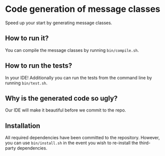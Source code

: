 Code generation of message classes
==================================

Speed up your start by generating message classes. 

How to run it?
--------------

You can compile the message classes by running `bin/compile.sh`. 

How to run the tests?
---------------------

In your IDE! Additionally you can run the tests from the command line by running `bin/test.sh`.

Why is the generated code so ugly?
----------------------------------

Our IDE will make it beautiful before we commit to the repo. 

Installation
------------

All required dependencies have been committed to the repository. However, you can use `bin/install.sh` in the event you wish to re-install the third-
party dependencies.
